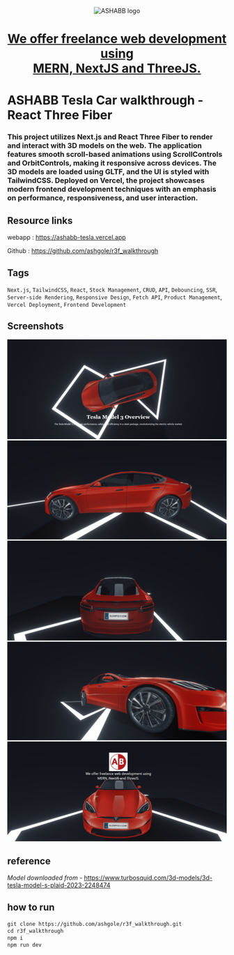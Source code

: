 <p align="center">
  <img src="https://www.ashabb.com/logo.jpg" alt="ASHABB logo" />
</p>
<h1 align='center'>
<a href="https://www.ashabb.com" target="_blank"> We offer freelance web development using <br/> MERN, NextJS and ThreeJS.</a>
</h1>

# ASHABB Tesla Car walkthrough - React Three Fiber

### This project utilizes Next.js and React Three Fiber to render and interact with 3D models on the web. The application features smooth scroll-based animations using ScrollControls and OrbitControls, making it responsive across devices. The 3D models are loaded using GLTF, and the UI is styled with TailwindCSS. Deployed on Vercel, the project showcases modern frontend development techniques with an emphasis on performance, responsiveness, and user interaction.

## Resource links

webapp : <a href="https://ashabb-tesla.vercel.app/" target="_blank">https://ashabb-tesla.vercel.app</a>

Github : <a href="https://github.com/ashgole/r3f_walkthrough" target="_blank">https://github.com/ashgole/r3f_walkthrough</a>

## Tags

`Next.js`, `TailwindCSS`, `React`, `Stock Management`, `CRUD`, `API`, `Debouncing`, `SSR`, `Server-side Rendering`, `Responsive Design`, `Fetch API`, `Product Management`, `Vercel Deployment`, `Frontend Development`



## Screenshots

![page 1](https://github.com/ashgole/r3f_walkthrough/blob/main/screenshots/1.png)
![page 2](https://github.com/ashgole/r3f_walkthrough/blob/main/screenshots/2.png)
![page 3](https://github.com/ashgole/r3f_walkthrough/blob/main/screenshots/3.png)
![page 4](https://github.com/ashgole/r3f_walkthrough/blob/main/screenshots/4.png)
![page 5](https://github.com/ashgole/r3f_walkthrough/blob/main/screenshots/5.png)

## reference

*Model downloaded from* - https://www.turbosquid.com/3d-models/3d-tesla-model-s-plaid-2023-2248474

## how to run

```
git clone https://github.com/ashgole/r3f_walkthrough.git
cd r3f_walkthrough
npm i
npm run dev
```
